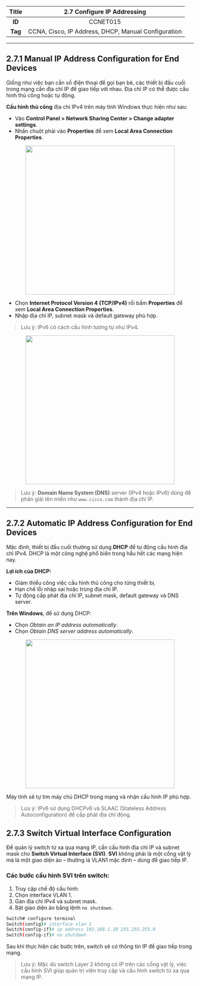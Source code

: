 | **Title** | 2.7 Configure IP Addressing |
|:---------:|:---------------------------:|
| **ID**    | CCNET015                    |
| **Tag**   | CCNA, Cisco, IP Address, DHCP, Manual Configuration |

---

## 2.7.1 Manual IP Address Configuration for End Devices

Giống như việc bạn cần số điện thoại để gọi bạn bè, các thiết bị đầu cuối trong mạng cần địa chỉ IP để giao tiếp với nhau. Địa chỉ IP có thể được cấu hình thủ công hoặc tự động.

**Cấu hình thủ công** địa chỉ IPv4 trên máy tính Windows thực hiện như sau:

- Vào **Control Panel > Network Sharing Center > Change adapter settings**.
- Nhấn chuột phải vào **Properties** để xem **Local Area Connection Properties**.

<p align="center">
  <img src="../../images/kì 1/module 2/2.7.1_1.jpg" width="400"/>
</p>

- Chọn **Internet Protocol Version 4 (TCP/IPv4)** rồi bấm **Properties** để xem **Local Area Connection Properties**.
- Nhập địa chỉ IP, subnet mask và default gateway phù hợp.
> Lưu ý: IPv6 có cách cấu hình tương tự như IPv4.

<p align="center">
  <img src="../../images/kì 1/module 2/2.7.1_2.jpg" width="400"/>
</p>

> Lưu ý: **Domain Name System (DNS)** server (IPv4 hoặc IPv6) dùng để phân giải tên miền như `www.cisco.com` thành địa chỉ IP.

---

## 2.7.2 Automatic IP Address Configuration for End Devices

Mặc định, thiết bị đầu cuối thường sử dụng **DHCP** để tự động cấu hình địa chỉ IPv4. DHCP là một công nghệ phổ biến trong hầu hết các mạng hiện nay.

**Lợi ích của DHCP:**

- Giảm thiểu công việc cấu hình thủ công cho từng thiết bị.
- Hạn chế lỗi nhập sai hoặc trùng địa chỉ IP.
- Tự động cấp phát địa chỉ IP, subnet mask, default gateway và DNS server.

**Trên Windows**, để sử dụng DHCP:

- Chọn *Obtain an IP address automatically*.
- Chọn *Obtain DNS server address automatically*.

<p align="center">
  <img src="../../images/kì 1/module 2/2.7.2.jpg" width="400"/>
</p>

Máy tính sẽ tự tìm máy chủ DHCP trong mạng và nhận cấu hình IP phù hợp.

> Lưu ý: IPv6 sử dụng DHCPv6 và SLAAC (Stateless Address Autoconfiguration) để cấp phát địa chỉ động.

## 2.7.3 Switch Virtual Interface Configuration

Để quản lý switch từ xa qua mạng IP, cần cấu hình địa chỉ IP và subnet mask cho **Switch Virtual Interface (SVI)**.
**SVI** không phải là một cổng vật lý mà là một giao diện ảo – thường là VLAN1 mặc định – dùng để giao tiếp IP.

### Các bước cấu hình SVI trên switch:

1. Truy cập chế độ cấu hình:
2. Chọn interface VLAN 1.
3. Gán địa chỉ IPv4 và subnet mask.
4. Bật giao diện ảo bằng lệnh `no shutdown`.

```bash
Switch# configure terminal
Switch(config)# interface vlan 1
Switch(config-if)# ip address 192.168.1.20 255.255.255.0
Switch(config-if)# no shutdown
```
Sau khi thực hiện các bước trên, switch sẽ có thông tin IP để giao tiếp trong mạng.
> Lưu ý: Mặc dù switch Layer 2 không có IP trên các cổng vật lý, việc cấu hình SVI giúp quản trị viên truy cập và cấu hình switch từ xa qua mạng IP.
